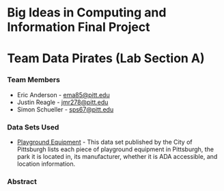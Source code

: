 # Big Ideas in Computing and Information Final Project
# Team Data Pirates (Lab Section A)
### Team Members
* Eric Anderson - ema85@pitt.edu
* Justin Reagle - jmr278@pitt.edu
* Simon Schueller - sps67@pitt.edu
### Data Sets Used
* [Playground Equipment](https://data.wprdc.org/dataset/playground-equipment) - This data set published by the City of Pittsburgh lists each piece of playground equipment in Pittsburgh, the park it is located in, its manufacturer, whether it is ADA accessible, and location information.
### Abstract
